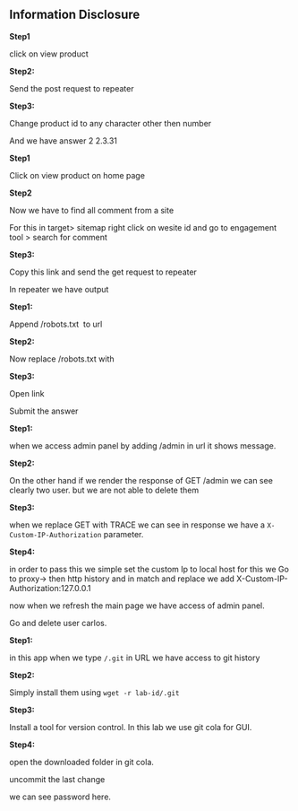   
## Information Disclosure

**Step1**

click on view product


**Step2:**

Send the post request to repeater

**Step3:**

Change product id to any character other then number

And we have answer 2 2.3.31


**Step1**

Click on view product on home page

**Step2**

Now we have to find all comment from a site

For this in target> sitemap right click on wesite id and go to engagement tool > search for comment


**Step3:**

Copy this link and send the get request to repeater

In repeater we have output

**Step1:**

Append /robots.txt  to url

**Step2:**

Now replace /robots.txt with

**Step3:**

Open link

Submit the answer

**Step1:**

when we access admin panel by adding /admin in url it shows message.

**Step2:**

On the other hand if we render the response of GET /admin we can see clearly two user. but we are not able to delete them

**Step3:**

when we replace GET with TRACE we can see in response we have a `X-Custom-IP-Authorization` parameter.

**Step4:**

in order to pass this we simple set the custom Ip to local host for this we Go to proxy-> then http history and in match and replace we add X-Custom-IP-Authorization:127.0.0.1

now when we refresh the main page we have access of admin panel.

Go and delete user carlos.  

**Step1:**

in this app when we type `/.git` in URL we have access to git history

**Step2:**

Simply install them using `wget -r lab-id/.git`

**Step3:**

Install a tool for version control. In this lab we use git cola for GUI.

**Step4:**

open the downloaded folder in git cola.

  

uncommit the last change

  

we can see password here.
